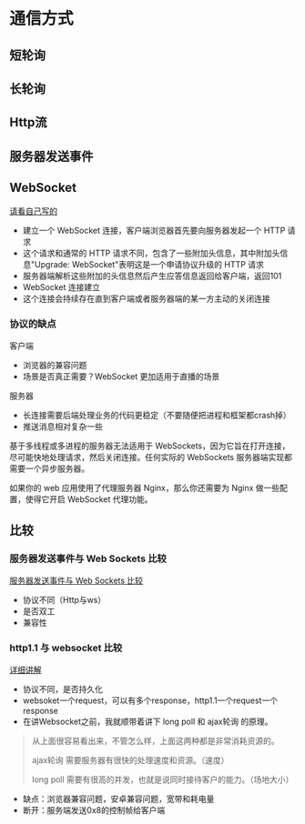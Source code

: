 # 通信方式

## 短轮询

## 长轮询

## Http流

## 服务器发送事件

## WebSocket

[请看自己写的](../计算机网络/webSocket.md)

* 建立一个 WebSocket 连接，客户端浏览器首先要向服务器发起一个 HTTP 请求
* 这个请求和通常的 HTTP 请求不同，包含了一些附加头信息，其中附加头信息"Upgrade: WebSocket"表明这是一个申请协议升级的 HTTP 请求
* 服务器端解析这些附加的头信息然后产生应答信息返回给客户端，返回101
* WebSocket 连接建立
* 这个连接会持续存在直到客户端或者服务器端的某一方主动的关闭连接

### 协议的缺点

客户端

* 浏览器的兼容问题
* 场景是否真正需要？WebSocket 更加适用于直播的场景

服务器

* 长连接需要后端处理业务的代码更稳定（不要随便把进程和框架都crash掉）
* 推送消息相对复杂一些

基于多线程或多进程的服务器无法适用于 WebSockets，因为它旨在打开连接，尽可能快地处理请求，然后关闭连接。任何实际的 WebSockets 服务器端实现都需要一个异步服务器。

如果你的 web 应用使用了代理服务器 Nginx，那么你还需要为 Nginx 做一些配置，使得它开启 WebSocket 代理功能。

## 比较

### 服务器发送事件与 Web Sockets 比较

[服务器发送事件与 Web Sockets 比较](https://juejin.im/post/5a9a03ddf265da238f11fefb)

* 协议不同（Http与ws）
* 是否双工
* 兼容性

### http1.1 与 websocket 比较

[详细讲解](https://www.zhihu.com/question/20215561/answer/40316953)

* 协议不同，是否持久化
* websoket一个request，可以有多个response，http1.1一个request一个response
* 在讲Websocket之前，我就顺带着讲下 long poll 和 ajax轮询 的原理。

> 从上面很容易看出来，不管怎么样，上面这两种都是非常消耗资源的。
>
> ajax轮询 需要服务器有很快的处理速度和资源。（速度）
>
> long poll 需要有很高的并发，也就是说同时接待客户的能力。（场地大小）

* 缺点：浏览器兼容问题，安卓兼容问题，宽带和耗电量
* 断开：服务端发送0x8的控制帧给客户端
